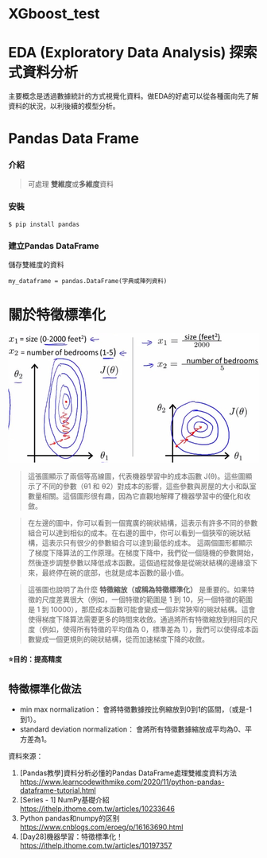 # XGboost_test

# EDA (Exploratory Data Analysis) 探索式資料分析
主要概念是透過數據統計的方式視覺化資料。做EDA的好處可以從各種面向先了解資料的狀況，以利後續的模型分析。

# Pandas **Data Frame** 
### 介紹
>可處理 **雙維度**或**多維度**資料
### 安裝
```
$ pip install pandas
```
### 建立Pandas DataFrame
儲存雙維度的資料
```
my_dataframe = pandas.DataFrame(字典或陣列資料)
```
# 關於特徵標準化
![image](https://github.com/MAYUFANFG/XGboost_test/blob/main/4pW0eRh.jpg)
> 這張圖顯示了兩個等高線圖，代表機器學習中的成本函數 J(θ)。這些圖顯示了不同的參數（θ1 和 θ2）對成本的影響，這些參數與房屋的大小和臥室數量相關。這個圖形很有趣，因為它直觀地解釋了機器學習中的優化和收斂。

>在左邊的圖中，你可以看到一個寬廣的碗狀結構，這表示有許多不同的參數組合可以達到相似的成本。在右邊的圖中，你可以看到一個狹窄的碗狀結構，這表示只有很少的參數組合可以達到最低的成本。
>這兩個圖形都顯示了梯度下降算法的工作原理。在梯度下降中，我們從一個隨機的參數開始，然後逐步調整參數以降低成本函數。這個過程就像是從碗狀結構的邊緣滾下來，最終停在碗的底部，也就是成本函數的最小值。

> 這張圖也說明了為什麼 **特徵縮放（或稱為特徵標準化）** 是重要的。如果特徵的尺度差異很大（例如，一個特徵的範圍是 1 到 10，另一個特徵的範圍是 1 到 10000），那麼成本函數可能會變成一個非常狹窄的碗狀結構。這會使得梯度下降算法需要更多的時間來收斂。通過將所有特徵縮放到相同的尺度（例如，使得所有特徵的平均值為 0，標準差為 1），我們可以使得成本函數變成一個更規則的碗狀結構，從而加速梯度下降的收斂。
#### :star:目的：提高精度
## 特徵標準化做法
* min max normalization：
會將特徵數據按比例縮放到0到1的區間，（或是-1到1）。
* standard deviation normalization：
會將所有特徵數據縮放成平均為0、平方差為1。


資料來源：
1. [Pandas教學]資料分析必懂的Pandas DataFrame處理雙維度資料方法
https://www.learncodewithmike.com/2020/11/python-pandas-dataframe-tutorial.html
2.  [Series - 1] NumPy基礎介紹
https://ithelp.ithome.com.tw/articles/10233646
3. Python pandas和numpy的区别
https://www.cnblogs.com/eroeg/p/16163690.html
4. [Day28]機器學習：特徵標準化！
https://ithelp.ithome.com.tw/articles/10197357

